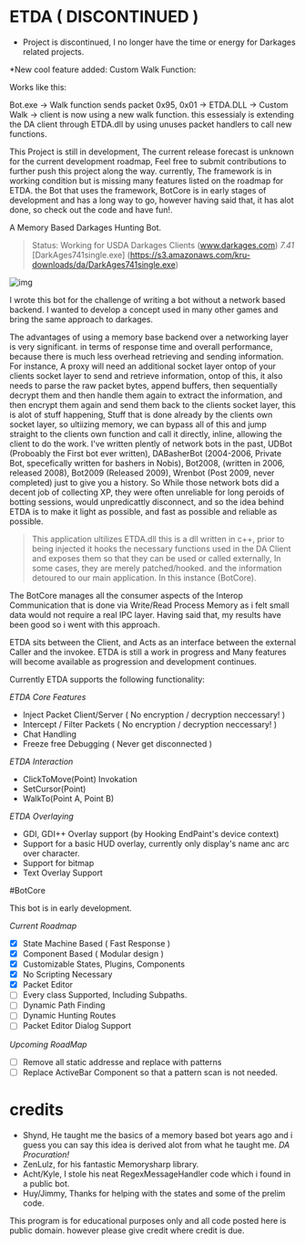 # ETDA ( DISCONTINUED )

- Project is discontinued, I no longer have the time or energy for Darkages related projects.

*New cool feature added:
Custom Walk Function:

Works like this:

Bot.exe -> Walk function sends packet 0x95, 0x01 -> ETDA.DLL -> Custom Walk -> client is now using a new walk function.
this essessialy is extending the DA client through ETDA.dll by using unuses packet handlers to call new functions.

This Project is still in development, The current release forecast is unknown for the current
development roadmap, Feel free to submit contributions to further push this project along the way.
currently, The framework is in working condition but is missing many features listed on the roadmap for ETDA.
the Bot that uses the framework, BotCore is in early stages of development and has a long way to go, however having said that,
it has alot done, so check out the code and have fun!.

A Memory Based Darkages Hunting Bot.

> Status: Working for USDA Darkages Clients (www.darkages.com) *7.41*
[DarkAges741single.exe] (https://s3.amazonaws.com/kru-downloads/da/DarkAges741single.exe)

![img](http://s32.postimg.org/ok7drfpqd/etda.png)

I wrote this bot for the challenge of writing a bot without a network based backend.
I wanted to develop a concept used in many other games and bring the same approach to darkages.

The advantages of using a memory base backend over a networking layer is very significant.
in terms of response time and overall performance, because there is much less overhead retrieving and sending information.
For instance, A proxy will need an additional socket layer ontop of your clients socket layer to send and retrieve information,
ontop of this, it also needs to parse the raw packet bytes, append buffers, then sequentially decrypt them and then handle them again to extract the information, and then encrypt them again and send them back to the clients socket layer,
this is alot of stuff happening, Stuff that is done already by the clients own socket layer, so ultiizing memory, we can bypass
all of this and jump straight to the clients own function and call it directly, inline, allowing the client to do the work.
I've written plently of network bots in the past,  UDBot (Proboably the First bot ever written), DABasherBot (2004-2006, Private Bot, specefically written for bashers in Nobis), Bot2008, (written in 2006, released 2008), Bot2009 (Released 2009), Wrenbot (Post 2009, never completed) just to give you a history. So While those network bots did a decent job of collecting XP, they were often unreliable for long peroids of botting sessions, would unpredicattly disconnect, and so the idea behind ETDA is to make it light as possible, and fast as possible and reliable as possible.


> This application ultilizes ETDA.dll
this is a dll written in c++, prior to being injected it hooks the necessary functions used in the DA Client
and exposes them so that they can be used or called externally, In some cases, they are merely patched/hooked.
and the information detoured to our main application. In this instance (BotCore).

The BotCore manages all the consumer aspects of the Interop Communication that is done via Write/Read Process Memory
as i felt small data would not require a real IPC layer. Having said that, my results have been good so i went with this approach.

ETDA sits between the Client, and Acts as an interface between the external Caller and the invokee.
ETDA is still a work in progress and Many features will become available as progression and development continues.

Currently ETDA supports the following functionality:

*ETDA Core Features*
- Inject Packet Client/Server   ( No encryption / decryption neccessary! )
- Intercept / Filter Packets    ( No encryption / decryption neccessary! )
- Chat Handling
- Freeze free Debugging         ( Never get disconnected )


*ETDA Interaction*
- ClickToMove(Point) Invokation
- SetCursor(Point)
- WalkTo(Point A, Point B)

*ETDA Overlaying*
- GDI, GDI++ Overlay support (by Hooking EndPaint's device context)
- Support for a basic HUD overlay, currently only display's name anc arc over character.
- Support for bitmap
- Text Overlay Support


#BotCore

This bot is in early development.

*Current Roadmap*
- [x] State Machine Based   ( Fast Response  )
- [x] Component Based       ( Modular design )
- [x] Customizable States, Plugins, Components
- [x] No Scripting Necessary
- [x] Packet Editor
- [ ] Every class Supported, Including Subpaths.
- [ ] Dynamic Path Finding
- [ ] Dynamic Hunting Routes
- [ ] Packet Editor Dialog Support

*Upcoming RoadMap*
- [ ] Remove all static addresse and replace with patterns
- [ ] Replace ActiveBar Component so that a pattern scan is not needed.

# credits

- Shynd, He taught me the basics of a memory based bot years ago and i guess you can say this idea is derived alot from what he taught me. *DA Procuration!*
- ZenLulz, for his fantastic Memorysharp library.
- Acht/Kyle, I stole his neat RegexMessageHandler code which i found in a public bot.
- Huy/Jimmy, Thanks for helping with the states and some of the prelim code.

This program is for educational purposes only and all code posted here is public domain.
however please give credit where credit is due.

